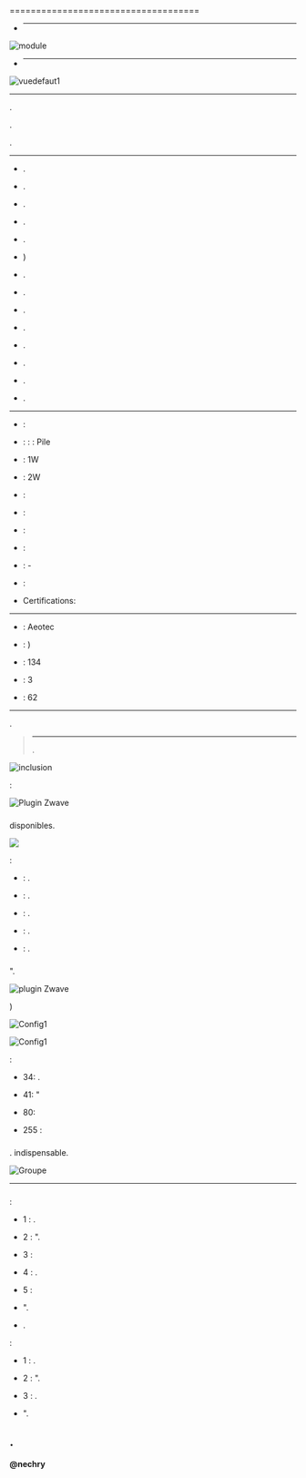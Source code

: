  
====================================



-   ****



![module](images/aeotec.garagedoorcontroller/module.jpg)



-   ****



![vuedefaut1](images/aeotec.garagedoorcontroller/vuedefaut1.jpg)



 
------





. 

. 


.



 
---------



-   .

-   
    .

-   .

-   .

-   .

-   )

-   .

-   .

-   .

-   .

-   .

-   
    .

-   .

-   .



 
---------------------------



-    : 

-    :  :  : Pile
    

-    : 1W

-    : 2W

-    : 

-    : 

-    : 

-    : 

-    : -

-    : 

-   Certifications: 



 
-----------------



-    : Aeotec

-    : )

-    : 134

-    : 3

-    : 62



 
-------------





[](https://doc.jeedom.com/es_ES/plugins/automation%20protocol/openzwave/).



> ****
>
> 
> .



![inclusion](images/aeotec.garagedoorcontroller/inclusion.jpg)



 :



![Plugin Zwave](images/aeotec.garagedoorcontroller/information.jpg)



###  




disponibles.



![](images/aeotec.garagedoorcontroller/commandes.jpg)



 :



-    : .

-    : .

-    : .

-    : .

-    : .



###  





".



![ plugin Zwave](images/plugin/bouton_configuration.jpg)




)



![Config1](images/aeotec.garagedoorcontroller/config1.jpg)

![Config1](images/aeotec.garagedoorcontroller/config2.jpg)



 :



-   34: 
    .

-   41: 
    "

-   80: 

-   255 : 



###  



. 
indispensable.



![Groupe](images/aeotec.garagedoorcontroller/groupe.jpg)



 
------------



###  

:

-   1 : .

-   2 : ".

-   3 : 

-   4 : .

-   5 : 



-   ".

-   .



:

-   1 : .

-   2 : ".

-   3 : .



-   ".



. 
------





**@nechry**
